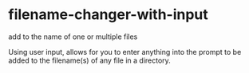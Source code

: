 # filename-changer-with-input
add to the name of one or multiple files

Using user input, allows for you to enter anything into the prompt to be added to the filename(s) of any file in a directory.
